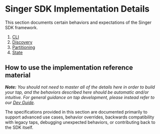 # Singer SDK Implementation Details

This section documents certain behaviors and expectations of the Singer SDK framework.

1. [CLI](./cli.md)
2. [Discovery](./discovery.md)
3. [Partitioning](./partitioning.md)
4. [State](./state.md)

## How to use the implementation reference material

_**Note:** You should not need to master all of the details here in order
to build your tap, and the behaviors described here should be automatic
and/or intuitive. For general guidance on tap development, please instead refer to our
[Dev Guide](../dev_guide.md)._

The specifications provided in this section are documented primarily to support
advanced use cases, behavior overrides, backwards compatibility with legacy taps,
debugging unexpected behaviors, or contributing back to the SDK itself.
